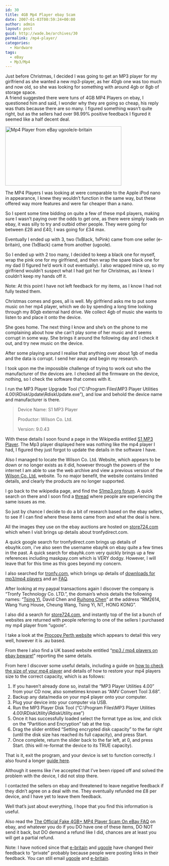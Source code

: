 ```yaml
---
id: 30
title: 4GB Mp4 Player ebay Scam
date: 2007-01-03T00:59:24+00:00
author: admin
layout: post
guid: http://wade.be/archives/30
permalink: /mp4-player/
categories:
  - Hardware
tags:
  - eBay
  - Mp3/Mp4
---
```

<p class="lead">
  Just before Christmas, I decided I was going to get an MP3 player for my girlfriend as she wanted a new mp3-player, as her 40gb one was too much and now old, so she was looking for something with around 4gb or 8gb of storage space.<br /> A friend suggested there were tuns of 4GB MP4 Players on ebay, I questioned him and said, I wonder why they are going so cheap, his reply was thats because there are so many. I figured something wasn&#8217;t quite right, but as the sellers had over 98.99% positive feedback I figured it seemed like a half decent deal.
</p>

<p style="text-align: center">
  <a href="http://wade.be/upload/templatemp4z054gb.jpg" class="imagelink" title="Mp4 Player from eBay ugoole/e-britain"><!--more-->
  
  <img src="http://wade.be/upload/templatemp4z054gb.jpg" id="image31" alt="Mp4 Player from eBay ugoole/e-britain" height="187" width="368" /></a>
</p>

The MP4 Players I was looking at were comparable to the Apple iPod nano in appearance, I knew they wouldn&#8217;t function in the same way, but these offered way more features and were far cheaper than a nano.

So I spent some time bidding on quite a few of these mp4 players, making sure I wasn&#8217;t paying over the odds to get one, as there were simply loads on ebay, it was silly to try and outbid other people. They were going for between £28 and £40, I was going for £34 max.
  
Eventually I ended up with 3, two (1xBlack, 1xPink) came from one seller (e-britain), one (1xBlack) came from another (ugoole).

So I ended up with 2 too many, I decided to keep a black one for myself, wrap the pink one for my girlfriend, and then wrap the spare black one for my dad (I figured he&#8217;d work it out eventually). I also wrapped mine up, so my girlfriend wouldn&#8217;t suspect what I had got her for Christmas, as I knew I couldn&#8217;t keep my hands off it.

Note: At this point I have not left feedback for my items, as I know I had not fully tested them.

Christmas comes and goes, all is well. My girlfriend asks me to put some music on her mp4 player, which we do by spending a long time looking through my 80gb external hard drive. We collect 4gb of music she wants to listen to and place it onto the device.

She goes home. The next thing I know and she&#8217;s on the phone to me complaining about how she can&#8217;t play some of her music and it seems corrupt in some way. She brings it around the following day and I check it out, and try new music on the device.

After some playing around I realise that anything over about 1gb of media and the data is corrupt. I send her away and begin my research.

I took upon me the impossible challenge of trying to work out who the manufacturer of the devices are. I checked all the firmware on the device, nothing, so I check the software that comes with it.

I run the MP3 Player Upgrade Tool (&#8220;C:\Program Files\MP3 Player Utilities 4.00\RDiskUpdate\RdiskUpdate.exe&#8221;), and low and behold the device name and manufacturer is there.

> Device Name: S1 MP3 Player
> 
> Productor: Wilson Co. Ltd.
> 
> Version: 9.0.43

With these details I soon found a page in the Wikipedia entitled [S1 MP3 Player](http://en.wikipedia.org/wiki/S1_MP3_Player). The Mp3 player displayed here was nothing like the mp4 player I had, I figured they just forgot to update the details in the software I have.

Also I managed to locate the Wilson Co. Ltd. Website, which appears to be down or no longer exists as it did, however through the powers of the internet I am able to use the web archive and view a previous version of the [Wilson Co. Ltd.](http://web.archive.org/web/*/http://www.wilson168.com/) website. To no major benefit, the website contains limited details, and clearly the products are no longer supported.

I go back to the wikipedia page, and find the [S1mp3.org forum](http://forum.s1mp3.org/). A quick search on there and I soon find a [thread](http://forum.s1mp3.org/viewtopic.php?t=5073) where people are experiencing the same issues as me.
  
So just by chance I decide to do a bit of research based on the ebay sellers, to see if I can find where these items came from and what the deal is here.

All the images they use on the ebay auctions are hosted on [store724.com](http://www.store724.com/) which when I visit brings up details about tronfydirect.com.

A quick google search for tronfydirect.com brings up details of ebuyhk.com, i&#8217;ve also seen the username ebayhk on ebay quite a few times in the past. A quick search for ebayhk.com very quickly brings up a few references including maskpay.com which is VERY dodgy. However, I will leave that for this time as this goes beyond my concern.

I also searched for [tronfy.com](http://www.google.com/search?hl=en&lr=&q=tronfy.com&btnG=Search), which brings up details of [downloads for mp3/mp4 players](http://www.tronfy.com/techsupport/) and an [FAQ](http://tronfy.com/techsupport/FQA.html).

After looking at my paypal transactions again I discover the company is &#8220;Tronfy Technology Co. LTD.&#8221;, the domain&#8217;s whois details the following names: &#8220;[Tsing Yi](mailto:tronfydirectcom@yahoo.com), David Chen and [Ruihong Chen](mailto:ruihong.c@gmail.com)&#8221; at the address &#8220;RM2614, Wang Yung House, Cheung Wang, Tsing Yi, NT, HONG KONG&#8221;.
  
I also did a search for [store724.com](http://www.google.co.uk/search?q=store724.com), and instantly top of the list a bunch of websites are returned with people referring to one of the sellers I purchased my mp4 player from &#8220;<font size="-1">ugoole&#8221;</font>.

I take a look at the [Procopy Perth website](http://www.procopy.com.au/ugoogle-mp4) which appears to detail this very well, however it is .au based.

From there I also find a UK based website entitled &#8220;[mp3 / mp4 players on ebay beware!](http://homepage.ntlworld.com/henrietta.t/mp4/index.htm)&#8221; reporting the same details.

From here I discover some useful details, including a guide on [how to check the size of your mp4 player](http://reviews.ebay.co.uk/MP4-Player-From-Hong-Kong-RIPOFF-How-To-Check-GB-Size_W0QQugidZ10000000002190692) and details of how to restore your mp4 players size to the correct capacity, which is as follows:

  1. If you haven&#8217;t already done so, install the &#8220;MP3 Player Utilities 4.00&#8221; from your CD now, also sometimes known as &#8220;AMV Convert Tool 3.68&#8221;.
  2. Backup any data/media on your mp4 player onto your computer.
  3. Plug your device into your computer via USB.
  4. Run the MP3 Player Disk Tool (&#8220;C:\Program Files\MP3 Player Utilities 4.00\RDiskUtility\RdiskUtility.exe&#8221;)
  5. Once it has successfully loaded select the format type as low, and click on the &#8220;Partition and Encryption&#8221; tab at the top.
  6. Drag the slider entitled &#8220;Setting encrypted disk capacity&#8221; to the far right (until the disk size has reached its full capacity), and press Start.
  7. Once complete, return the slider back to the far left, at 0, and press Start. (this will re-format the device to its TRUE capacity).

That is it, exit the program, and your device is set to function correctly. I also found a longer [guide here](http://www.mympxplayer.org/how-to-removing-memory-hack-vp13762.html#13762).
  
Although it seems like i&#8217;ve accepted that I&#8217;ve been ripped off and solved the problem with the device, I did not stop there.

I contacted the sellers on ebay and threatened to leave negative feedback if they didn&#8217;t agree on a deal with me. They eventually refunded me £8 per device, and I have yet to leave them feedback.

Well that&#8217;s just about everything, I hope that you find this information is useful.

Also read the [The Official Fake 4GB+ MP4 Player Scam On eBay FAQ](http://reviews.ebay.com/The-Official-Fake-4GB-MP4-Player-Scam-On-eBay-FAQ_W0QQugidZ10000000002547758) on ebay, and whatever you do if you DO have one of these items, DO NOT send it back, but DO demand a refund like I did, chances are at least you will get a partial refund.

Note: I have noticed since that [e-britain](http://feedback.ebay.co.uk/ws/eBayISAPI.dll?ViewFeedback&userid=e-britain) and [ugoole](http://feedback.ebay.co.uk/ws/eBayISAPI.dll?ViewFeedback&userid=ugoole) have changed their feedback to &#8220;private&#8221; probably because people were posting links in their feedback. You can still email [ugoole](mailto:ugoole@store724.com) and [e-britain](mailto:mobile@store724.com).